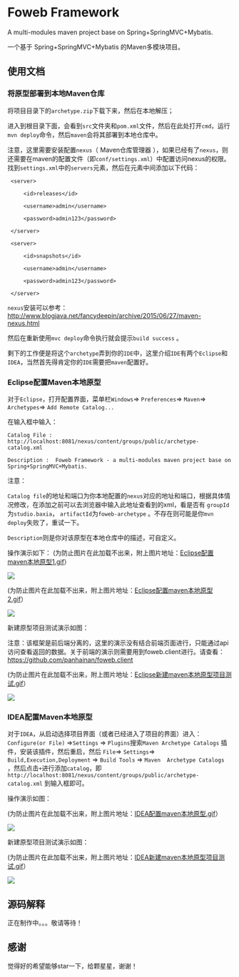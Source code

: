 # Foweb Framework

A multi-modules maven project base on Spring+SpringMVC+Mybatis.

一个基于 Spring+SpringMVC+Mybatis 的Maven多模块项目。

## 使用文档

### 将原型部署到本地Maven仓库

将项目目录下的`archetype.zip`下载下来，然后在本地解压；

进入到根目录下面，会看到`src`文件夹和`pom.xml`文件，然后在此处打开`cmd`，运行`mvn deploy`命令，然后`maven`会将其部署到本地仓库中。

注意，这里需要安装配置`nexus`（ Maven仓库管理器 ），如果已经有了`nexus`，则还需要在maven的配置文件（即`conf/settings.xml`）中配置访问nexus的权限。找到`settings.xml`中的`servers`元素，然后在元素中间添加以下代码：



	 <server>

	     <id>releases</id>

	     <username>admin</username>

	     <password>admin123</password>

	 </server>

	 <server>

	     <id>snapshots</id>

	     <username>admin</username>

	     <password>admin123</password>

	 </server>



`nexus`安装可以参考：
<a href="http://www.blogjava.net/fancydeepin/archive/2015/06/27/maven-nexus.html" target="_blank" title="Nexus安装">http://www.blogjava.net/fancydeepin/archive/2015/06/27/maven-nexus.html</a>

然后在重新使用`mvc deploy`命令执行就会提示`build success` 。

剩下的工作便是将这个`archetype`弄到你的`IDE`中，这里介绍`IDE`有两个`Eclipse`和`IDEA`，当然首先得肯定你的`IDE`需要把`maven`配置好。

### Eclipse配置Maven本地原型

对于`Eclipse`，打开配置界面，菜单栏`Windows`=&gt; `Preferences`=&gt; `Maven`=&gt; `Archetypes`=&gt; `Add Remote Catalog...`

在输入框中输入：

`Catalog File :  http://localhost:8081/nexus/content/groups/public/archetype-catalog.xml`

`Description :  Foweb Framework - a multi-modules maven project base on Spring+SpringMVC+Mybatis.`

注意：

`Catalog file`的地址和端口为你本地配置的`nexus`对应的地址和端口，根据具体情况修改，在添加之前可以去浏览器中输入此地址查看到的xml，看是否有 `groupId`为`studio.baxia`， `artifactId`为`foweb-archetype` 。不存在则可能是你`mvn deploy`失败了，重试一下。

`Description`则是你对该原型在本地仓库中的描述，可自定义。

操作演示如下：
(为防止图片在此加载不出来，附上图片地址：<a href="http://odhtjea8i.bkt.clouddn.com/foweb/Eclipse_1.gif" target="_blank" >Eclipse配置maven本地原型1.gif</a>）

![](http://odhtjea8i.bkt.clouddn.com/foweb/Eclipse_1.gif)

(为防止图片在此加载不出来，附上图片地址：<a href="http://odhtjea8i.bkt.clouddn.com/foweb/Eclipse_2.gif" target="_blank" >Eclipse配置maven本地原型2.gif</a>）

![](http://odhtjea8i.bkt.clouddn.com/foweb/Eclipse_2.gif)

新建原型项目测试演示如图：

注意：该框架是前后端分离的，这里的演示没有结合前端页面进行，只能通过api访问查看返回的数据。关于前端的演示则需要用到foweb.client进行。请查看：<a href="https://github.com/panhainan/foweb.client" target="_blank" title="foweb前端项目">https://github.com/panhainan/foweb.client</a>

(为防止图片在此加载不出来，附上图片地址：<a href="http://odhtjea8i.bkt.clouddn.com/foweb/Eclipse_3.gif" target="_blank" >Eclipse新建maven本地原型项目测试.gif</a>）  

![](http://odhtjea8i.bkt.clouddn.com/foweb/Eclipse_3.gif)


### IDEA配置Maven本地原型

对于`IDEA`，从启动选择项目界面（或者已经进入了项目的界面）进入：`Configure(or File)` =&gt;`Settings` =&gt; `Plugins`搜索`Maven Archetype Catalogs` 插件，安装该插件，然后重启，然后 `File`=&gt; `Settings`=&gt; `Build,Execution,Deployment` =&gt; `Build Tools` =&gt; `Maven  Archetype Catalogs` ，然后点击`+`进行添加`catalog`，即  `http://localhost:8081/nexus/content/groups/public/archetype-catalog.xml` 到输入框即可。

操作演示如图：

(为防止图片在此加载不出来，附上图片地址：<a href="http://odhtjea8i.bkt.clouddn.com/foweb/IDEA_1.gif" target="_blank" >IDEA配置maven本地原型.gif</a>） 
 
![](http://odhtjea8i.bkt.clouddn.com/foweb/IDEA_1.gif)

新建原型项目测试演示如图：

(为防止图片在此加载不出来，附上图片地址：<a href="http://odhtjea8i.bkt.clouddn.com/foweb/IDEA_2.gif" target="_blank" >IDEA新建maven本地原型项目测试.gif</a>） 
 
![](http://odhtjea8i.bkt.clouddn.com/foweb/IDEA_2.gif)


## 源码解释

正在制作中。。。敬请等待！


## 感谢

觉得好的希望能够star一下，给颗星星，谢谢！